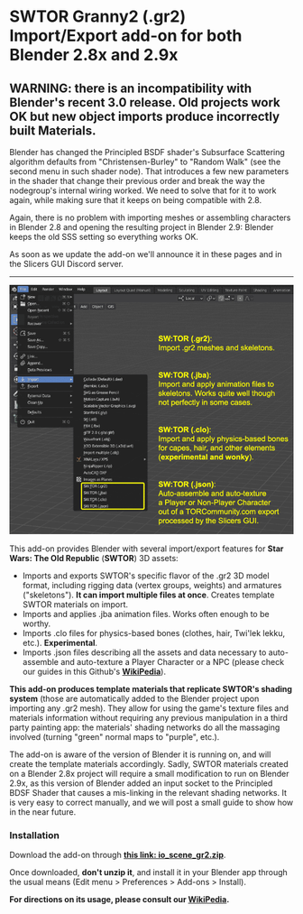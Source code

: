 # SWTOR Granny2 (.gr2) Import/Export add-on for both Blender 2.8x and 2.9x

## WARNING: there is an incompatibility with Blender's recent 3.0 release. Old projects work OK but new object imports produce incorrectly built Materials.

Blender has changed the Principled BSDF shader's Subsurface Scattering algorithm defaults from "Christensen-Burley" to "Random Walk" (see the second menu in such shader node). That introduces a few new parameters in the shader that change their previous order and break the way the nodegroup's internal wiring worked. We need to solve that for it to work again, while making sure that it keeps on being compatible with 2.8.

Again, there is no problem with importing meshes or assembling characters in Blender 2.8 and opening the resulting project in Blender 2.9: Blender keeps the old SSS setting so everything works OK.

As soon as we update the add-on we'll announce it in these pages and in the Slicers GUI Discord server.

---

![](https://github.com/SWTOR-Slicers/WikiPedia/blob/main/images/other-repositories/gr2-plugin/gr2_addon_010.png)

This add-on provides Blender with several import/export features for **Star Wars: The Old Republic** (**SWTOR**) 3D assets:

* Imports and exports SWTOR's specific flavor of the .gr2 3D model format, including rigging data (vertex groups, weights) and armatures ("skeletons"). **It can import multiple files at once**. Creates template SWTOR materials on import.
* Imports and applies .jba animation files. Works often enough to be worthy.
* Imports .clo files for physics-based bones (clothes, hair, Twi'lek lekku, etc.). **Experimental**.
* Imports .json files describing all the assets and data necessary to auto-assemble and auto-texture a Player Character or a NPC (please check our guides in this Github's [**WikiPedia**](https://github.com/SWTOR-Slicers/WikiPedia/other-repositories/gr2-plugin/gr2_addon_010.png)).

**This add-on produces template materials that replicate SWTOR's shading system** (those are automatically added to the Blender project upon importing any .gr2 mesh). They allow for using the game's texture files and materials information without requiring any previous manipulation in a third party painting app: the materials' shading networks do all the massaging involved (turning "green" normal maps to "purple", etc.).

The add-on is aware of the version of Blender it is running on, and will create the template materials accordingly. Sadly, SWTOR materials created on a Blender 2.8x project will require a small modification to run on Blender 2.9x, as this version of Blender added an input socket to the Principled BDSF Shader that causes a mis-linking in the relevant shading networks. It is very easy to correct manually, and we will post a small guide to show how in the near future.

### Installation

Download the add-on through [**this link: io_scene_gr2.zip**](https://github.com/SWTOR-Slicers/Granny2-Plug-In-Blender-2.8x/raw/master/io_scene_gr2.zip).

Once downloaded, **don't unzip it**, and install it in your Blender app through the usual means (Edit menu > Preferences > Add-ons > Install).

**For directions on its usage, please consult our [**WikiPedia**](https://github.com/SWTOR-Slicers/WikiPedia/wiki).**
